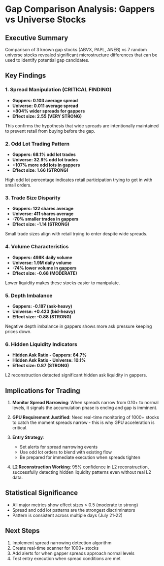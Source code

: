 # Gap Comparison Analysis: Gappers vs Universe Stocks

## Executive Summary

Comparison of 3 known gap stocks (ABVX, PAPL, ANEB) vs 7 random universe stocks revealed significant microstructure differences that can be used to identify potential gap candidates.

## Key Findings

### 1. **Spread Manipulation (CRITICAL FINDING)**
- **Gappers: 0.103 average spread**
- **Universe: 0.011 average spread**
- **+804% wider spreads for gappers**
- **Effect size: 2.55 (VERY STRONG)**

This confirms the hypothesis that wide spreads are intentionally maintained to prevent retail from buying before the gap.

### 2. **Odd Lot Trading Pattern**
- **Gappers: 68.1% odd lot trades**
- **Universe: 32.9% odd lot trades**
- **+107% more odd lots in gappers**
- **Effect size: 1.66 (STRONG)**

High odd lot percentage indicates retail participation trying to get in with small orders.

### 3. **Trade Size Disparity**
- **Gappers: 122 shares average**
- **Universe: 411 shares average**
- **-70% smaller trades in gappers**
- **Effect size: -1.14 (STRONG)**

Small trade sizes align with retail trying to enter despite wide spreads.

### 4. **Volume Characteristics**
- **Gappers: 498K daily volume**
- **Universe: 1.9M daily volume**
- **-74% lower volume in gappers**
- **Effect size: -0.68 (MODERATE)**

Lower liquidity makes these stocks easier to manipulate.

### 5. **Depth Imbalance**
- **Gappers: -0.187 (ask-heavy)**
- **Universe: +0.423 (bid-heavy)**
- **Effect size: -0.88 (STRONG)**

Negative depth imbalance in gappers shows more ask pressure keeping prices down.

### 6. **Hidden Liquidity Indicators**
- **Hidden Ask Ratio - Gappers: 64.7%**
- **Hidden Ask Ratio - Universe: 10.1%**
- **Effect size: 0.87 (STRONG)**

L2 reconstruction detected significant hidden ask liquidity in gappers.

## Implications for Trading

1. **Monitor Spread Narrowing**: When spreads narrow from 0.10+ to normal levels, it signals the accumulation phase is ending and gap is imminent.

2. **GPU Requirement Justified**: Need real-time monitoring of 1000+ stocks to catch the moment spreads narrow - this is why GPU acceleration is critical.

3. **Entry Strategy**: 
   - Set alerts for spread narrowing events
   - Use odd lot orders to blend with existing flow
   - Be prepared for immediate execution when spreads tighten

4. **L2 Reconstruction Working**: 95% confidence in L2 reconstruction, successfully detecting hidden liquidity patterns even without real L2 data.

## Statistical Significance

- All major metrics show effect sizes > 0.5 (moderate to strong)
- Spread and odd lot patterns are the strongest discriminators
- Pattern is consistent across multiple days (July 21-22)

## Next Steps

1. Implement spread narrowing detection algorithm
2. Create real-time scanner for 1000+ stocks
3. Add alerts for when gapper spreads approach normal levels
4. Test entry execution when spread conditions are met